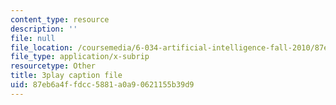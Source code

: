 ```yaml
---
content_type: resource
description: ''
file: null
file_location: /coursemedia/6-034-artificial-intelligence-fall-2010/87eb6a4ffdcc5881a0a90621155b39d9_kHyNqSnzP8Y.vtt
file_type: application/x-subrip
resourcetype: Other
title: 3play caption file
uid: 87eb6a4f-fdcc-5881-a0a9-0621155b39d9
---
```

